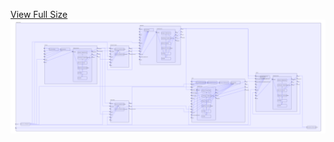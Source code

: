 [View Full Size](https://raw.githubusercontent.com/mingfang/terraform-k8s-modules/master/examples/zeebe/diagram.svg?sanitize=true)<img src="diagram.svg"/>
